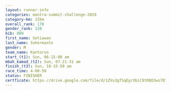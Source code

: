 ```yaml
---
layout: runner-info 
categories: mantra-summit-challenge-2019 
category-km: 15km 
overall_rank: 178
gender_rank: 128
bib: 888
first_name: Setiawan
last_name: Suhermanto
gender: M
team_name: Kantorun
start_(t1): Sun, 06-15-00 am
mbah_kamad_(t2): Sun, 07-21-31 am
finish_(t3): Sun, 10-15-50 am
race_time: 4-00-50
status: FINISHER
certficate: https-//drive.google.com/file/d/1ZVu3gfSqEgrXbiC9tRQO3ws7QTqwPN1p/view?usp=sharing
---
```

